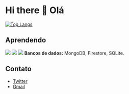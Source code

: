 # Hi there 👋 Olá

[![Top Langs](https://github-readme-stats.vercel.app/api/top-langs/?username=DanielNasc&layout=compact&langs_count=6&theme=radical)](https://github.com/anuraghazra/github-readme-stats)

## Aprendendo

<img src="https://img.shields.io/badge/TypeScript-007ACC?style=for-the-badge&logo=typescript&logoColor=white&color=1f1f1f"> 
<img src="https://img.shields.io/badge/C-00599C?style=for-the-badge&logo=c&logoColor=white&color=1f1f1f">
<img src="https://img.shields.io/badge/Python-14354C?style=for-the-badge&logo=python&logoColor=white&color=1f1f1f">
<strong>Bancos de dados:</strong> MongoDB, Firestore, SQLite.

## Contato
* <a href='https://twitter.com/cccounte'> Twitter </a> 
* <a href ='mailto:danielnasc15987@gmail.com'> Gmail </a>
